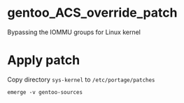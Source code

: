 # gentoo_ACS_override_patch
Bypassing the IOMMU groups for Linux kernel

# Apply patch
Copy directory `sys-kernel` to `/etc/portage/patches`

    emerge -v gentoo-sources


